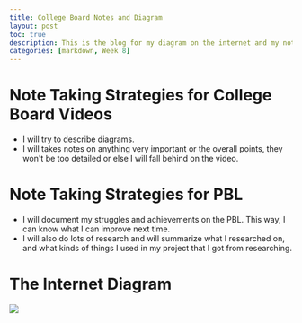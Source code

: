 ```yaml
---
title: College Board Notes and Diagram
layout: post
toc: true
description: This is the blog for my diagram on the internet and my note taking strategy.
categories: [markdown, Week 8]
---
```


# Note Taking Strategies for College Board Videos
- I will try to describe diagrams.
- I will takes notes on anything very important or the overall points, they won't be too detailed or else I will fall behind on the video.

# Note Taking Strategies for PBL
- I will document my struggles and achievements on the PBL. This way, I can know what I can improve next time.
- I will also do lots of research and will summarize what I researched on, and what kinds of things I used in my project that I got from researching.

# The Internet Diagram

![]({{site.baseurl}}/images/InternetDiagram.png)